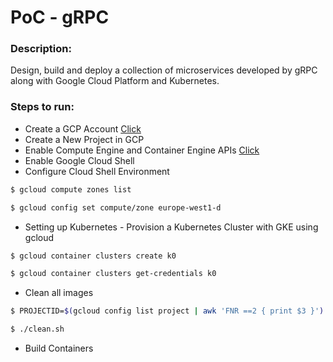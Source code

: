 # PoC - gRPC

### Description:
Design, build and deploy a collection of microservices developed by gRPC along with Google Cloud Platform and Kubernetes.

### Steps to run:

* Create a GCP Account [Click](https://cloud.google.com/)
* Create a New Project in GCP
* Enable Compute Engine and Container Engine APIs [Click](https://console.developers.google.com/apis/library)
* Enable Google Cloud Shell
* Configure Cloud Shell Environment

```sh
$ gcloud compute zones list
```

```sh
$ gcloud config set compute/zone europe-west1-d
```

* Setting up Kubernetes - Provision a Kubernetes Cluster with GKE using gcloud

```sh
$ gcloud container clusters create k0
```

```sh
$ gcloud container clusters get-credentials k0
```

* Clean all images

```sh
$ PROJECTID=$(gcloud config list project | awk 'FNR ==2 { print $3 }')
```

```sh
$ ./clean.sh
```

* Build Containers